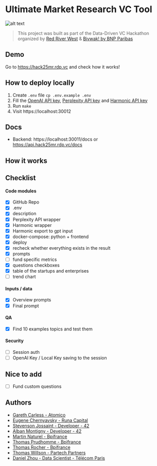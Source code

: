 # Ultimate Market Research VC Tool 

![alt text](https://i.imgur.com/O8vZHPM.png)

> This project was built as part of the Data-Driven VC Hackathon organized by [Red River West](https://redriverwest.com) & [Bivwak! by BNP Paribas](https://bivwak.bnpparibas/)

## Demo

Go to https://hack25mr.rdp.vc and check how it works!

## How to deploy locally

1. Create `.env` file `cp .env.example .env`
2. Fill the [OpenAI API key](https://platform.openai.com/api-keys), [Perplexity API key](https://www.perplexity.ai/settings/api) and [Harmonic API key](https://console.harmonic.ai/docs)
3. Run `make`
4. Visit https://localhost:30012

## Docs
- Backend: https://localhost:30011/docs or https://api.hack25mr.rdp.vc/docs

## How it works


## Checklist

#### Code modules
- [x]  GitHub Repo
- [x]  .env 
- [x]  description
- [x]  Perplexity API wrapper
- [x]  Harmonic wrapper
- [x]  Harmonic export to gpt input
- [x]  docker-compose: python + frontend
- [x]  deploy
- [x]  recheck whether everything exists in the result
- [x]  prompts
- [ ]  fund specific metrics
- [x]  questions checkboxes
- [x]  table of the startups and enterprises
- [ ]  trend chart

#### Inputs / data

- [x]  Overview prompts
- [x]  Final prompt

#### QA

- [x]  Find 10 examples topics and test them

#### Security

- [ ]  Session auth
- [ ]  OpenAI Key / Local Key saving to the session

## Nice to add

- [ ]  Fund custom questions

## Authors
- [Gareth Carless - Atomico](https://www.linkedin.com/in/garethcarless/)
- [Eugene Chernyavsky - Runa Capital](https://www.linkedin.com/in/evgeniy-chernyavskiy/)
- [Stevenson Jossaint - Developer - 42](https://www.linkedin.com/in/stevenson-jossaint/)
- [Alban Montigny - Developer - 42](https://www.linkedin.com/in/alban-montigny/)
- [Martin Naturel - Bpifrance](https://www.linkedin.com/in/martin-naturel-459270130/)
- [Thomas Prudhomme - Bpifrance](https://www.linkedin.com/in/thomasprudhomme/)
- [Thomas Rocher - Bpifrance](https://www.linkedin.com/in/thomas-rocher-bpifrance/)
- [Thomas Willson - Partech Partners](https://www.linkedin.com/in/thomas-willson-5a8b31207/)
- [Daniel Zhou - Data Scientist - Télécom Paris](https://www.linkedin.com/in/zhou-daniel/)